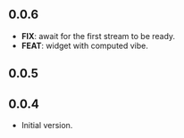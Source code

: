 ## 0.0.6

 - **FIX**: await for the first stream to be ready.
 - **FEAT**: widget with computed vibe.

## 0.0.5

## 0.0.4

- Initial version.
